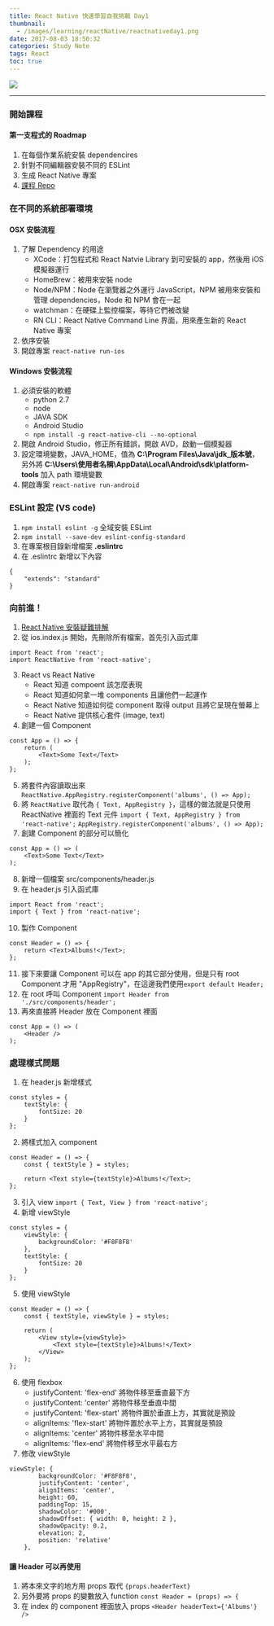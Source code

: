 ```yaml
---
title: React Native 快速學習自我挑戰 Day1
thumbnail:
  - /images/learning/reactNative/reactnativeday1.png
date: 2017-08-03 18:50:32
categories: Study Note
tags: React
toc: true
---
```

<img src="/images/learning/reactNative/reactnativeday1.png">

***
### 開始課程
#### 第一支程式的 Roadmap
1. 在每個作業系統安裝 dependencires
2. 針對不同編輯器安裝不同的 ESLint
3. 生成 React Native 專案
4. [課程 Repo](https://github.com/StephenGrider/ReactNativeReduxCasts)
### 在不同的系統部署環境
#### OSX 安裝流程
1. 了解 Dependency 的用途
    - XCode：打包程式和 React Natvie Library 到可安裝的 app，然後用 iOS 模擬器運行
    - HomeBrew：被用來安裝 node
    - Node/NPM：Node 在瀏覽器之外運行 JavaScript，NPM 被用來安裝和管理 dependencies，Node 和 NPM 會在一起
    - watchman：在硬碟上監控檔案，等待它們被改變
    - RN CLI：React Native Command Line 界面，用來產生新的 React Native 專案
2. 依序安裝
3. 開啟專案 `react-native run-ios`
#### Windows 安裝流程
1. 必須安裝的軟體
    - python 2.7
    - node
    - JAVA SDK
    - Android Studio
    - `npm install -g react-native-cli --no-optional`
2. 開啟 Android Studio，修正所有錯誤，開啟 AVD，啟動一個模擬器
3. 設定環境變數，JAVA\_HOME，值為 **C:\Program Files\Java\jdk\_版本號**，另外將 **C:\Users\使用者名稱\AppData\Local\Android\sdk\platform-tools** 加入 path 環境變數
4. 開啟專案 `react-native run-android`
### ESLint 設定 (VS code)
1. `npm install eslint -g` 全域安裝 ESLint
2. `npm install --save-dev eslint-config-standard`
3. 在專案根目錄新增檔案 **.eslintrc**
4. 在 .eslintrc 新增以下內容
```
{
    "extends": "standard"
}
```
### 向前進！
1. [React Native 安裝疑難排解](https://rallycoding.com/blog/troubleshooting-react-native-startup/)
2. 從 ios.index.js 開始，先刪除所有檔案，首先引入函式庫
```
import React from 'react';
import ReactNative from 'react-native';
```
3. React vs React Native
    - React 知道 compoent 該怎麼表現
    - React 知道如何拿一堆 components 且讓他們一起運作
    - React Native 知道如何從 component 取得 output 且將它呈現在螢幕上
    - React Native 提供核心套件 (image, text)
4. 創建一個 Component
```
const App = () => {
    return (
        <Text>Some Text</Text>
    );
};
```
5. 將套件內容讀取出來
`ReactNative.AppRegistry.registerComponent('albums', () => App);`
6. 將 `ReactNative` 取代為 `{ Text, AppRegistry }`，這樣的做法就是只使用 ReactNative 裡面的 Text 元件
`import { Text, AppRegistry } from 'react-native';`
`AppRegistry.registerComponent('albums', () => App);`
7. 創建 Component 的部分可以簡化
```
const App = () => (
    <Text>Some Text</Text>
);
```
8. 新增一個檔案 src/components/header.js
9. 在 header.js 引入函式庫
```
import React from 'react';
import { Text } from 'react-native';
```
10. 製作 Component
```
const Header = () => {
    return <Text>Albums!</Text>;
};
```
11. 接下來要讓 Component 可以在 app 的其它部分使用，但是只有 root Component 才用 "AppRegistry"，在這邊我們使用`export default Header;`
12. 在 root 呼叫 Component
`import Header from './src/components/header';`
13. 再來直接將 Header 放在 Component 裡面
```
const App = () => (
    <Header />
);
```
### 處理樣式問題
1. 在 header.js 新增樣式
```
const styles = {
    textStyle: {
        fontSize: 20
    }
};
```
2. 將樣式加入 component
```
const Header = () => {
    const { textStyle } = styles;

    return <Text style={textStyle}>Albums!</Text>;
};
```
3. 引入 view `import { Text, View } from 'react-native';`
4. 新增 viewStyle
```
const styles = {
    viewStyle: {
        backgroundColor: '#F8F8F8'
    },
    textStyle: {
        fontSize: 20
    }
};
```
5. 使用 viewStyle
```
const Header = () => {
    const { textStyle, viewStyle } = styles;

    return (
        <View style={viewStyle}>
            <Text style={textStyle}>Albums!</Text>
        </View>
    );
};
```
6. 使用 flexbox
    - justifyContent: 'flex-end' 將物件移至垂直最下方
    - justifyContent: 'center' 將物件移至垂直中間
    - justifyContent: 'flex-start' 將物件置於垂直上方，其實就是預設
    - alignItems: 'flex-start' 將物件置於水平上方，其實就是預設
    - alignItems: 'center' 將物件移至水平中間
    - alignItems: 'flex-end' 將物件移至水平最右方
7. 修改 viewStyle
```
viewStyle: {
        backgroundColor: '#F8F8F8',
        justifyContent: 'center',
        alignItems: 'center',
        height: 60,
        paddingTop: 15,
        shadowColor: '#000',
        shadowOffset: { width: 0, height: 2 },
        shadowOpacity: 0.2,
        elevation: 2,
        position: 'relative'
    },
```
#### 讓 Header 可以再使用
1. 將本來文字的地方用 props 取代 `{props.headerText}`
2. 另外要將 props 的變數放入 function `const Header = (props) => {`
3. 在 index 的 component 裡面放入 props `<Header headerText={'Albums'} />`